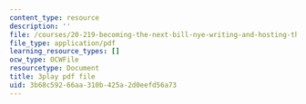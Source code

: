 ```yaml
---
content_type: resource
description: ''
file: /courses/20-219-becoming-the-next-bill-nye-writing-and-hosting-the-educational-show-january-iap-2015/3b68c59266aa310b425a2d0eefd56a73_RMRI-Q3PMLE.pdf
file_type: application/pdf
learning_resource_types: []
ocw_type: OCWFile
resourcetype: Document
title: 3play pdf file
uid: 3b68c592-66aa-310b-425a-2d0eefd56a73
---
```

